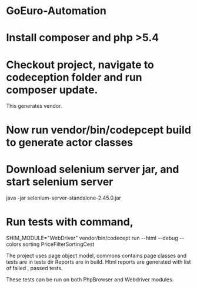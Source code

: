 # GoEuro-Automation
# Install composer and php >5.4
# Checkout project, navigate to codeception folder and run composer update. 
This generates vendor.
# Now run vendor/bin/codepcept build to generate actor classes
# Download selenium server jar, and start selenium server 
java -jar selenium-server-standalone-2.45.0.jar
# Run tests with command, 
SHIM_MODULE="WebDriver" vendor/bin/codecept run  --html --debug --colors sorting PriceFilterSortingCest

The project uses page object model, commons contains page classes and tests are in tests dir
Reports are in build. Html reports are generated with list of failed , passed tests.

These tests can be run on both PhpBrowser and Webdriver modules.

